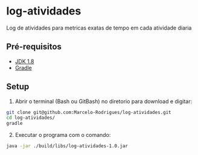 # log-atividades
Log de atividades para metricas exatas de tempo em cada atividade diaria

## Pré-requisitos
* [JDK 1.8](http://www.oracle.com/technetwork/pt/java/javase/downloads/jdk8-downloads-2133151.html)
* [Gradle](https://gradle.org/install/)

## Setup
1. Abrir o terminal (Bash ou GitBash) no diretorio para download e digitar:

```sh
git clone git@github.com:Marcelo-Rodrigues/log-atividades.git
cd log-atividades/
gradle
```

2. Executar o programa com o comando:
```sh
java -jar ./build/libs/log-atividades-1.0.jar
```

